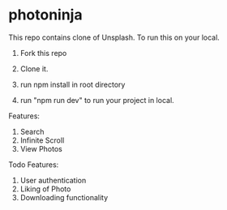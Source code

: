 # photoninja


This repo contains clone of Unsplash.
To run this on your local.


1. Fork this repo


2. Clone it.


3. run npm install in root directory


4. run "npm run dev" to run your project in local.  


Features:
1. Search
2. Infinite Scroll
3. View Photos


Todo Features:
1. User authentication
2. Liking of Photo
3. Downloading functionality




